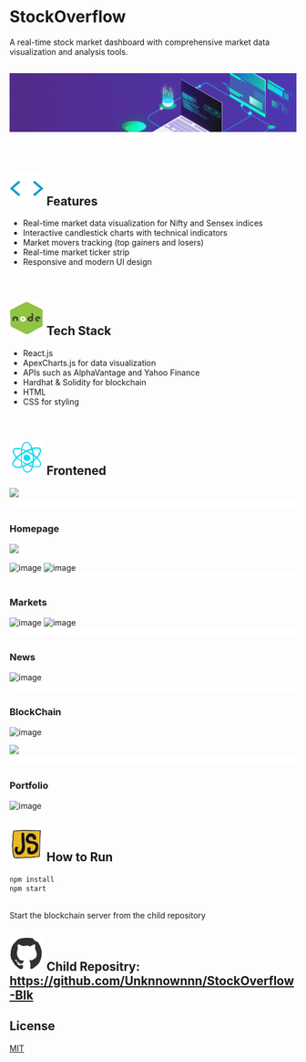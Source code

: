 # StockOverflow

A real-time stock market dashboard with comprehensive market data visualization and analysis tools.

## <img src="./public/images/banner.gif"> 
<br/>

## <img src="./public/images/brack.gif" width=60 height=60> Features

- Real-time market data visualization for Nifty and Sensex indices
- Interactive candlestick charts with technical indicators
- Market movers tracking (top gainers and losers)
- Real-time market ticker strip
- Responsive and modern UI design

<br/>

## <img src="./public/images/node.gif" width=60 height=60> Tech Stack

- React.js
- ApexCharts.js for data visualization
- APIs such as AlphaVantage and Yahoo Finance
- Hardhat & Solidity for blockchain
- HTML 
- CSS for styling

<br/>

## <img src="./public/images/react.gif" width=60 height=60> Frontened

<img src="misc/homepage.gif">
<img src="./public/images/line.gif"> 

### Homepage
<img src="misc/login.gif">

![image](https://github.com/user-attachments/assets/476ea356-c146-46df-817e-dcdbe6e3949b)
![image](https://github.com/user-attachments/assets/76d6dfed-a15f-4ede-b575-3a3323ee0d87)
<img src="./public/images/line.gif"> 

### Markets
![image](https://github.com/user-attachments/assets/bad32a3f-9a7c-4c26-98a3-0a508b9e153c)
![image](https://github.com/user-attachments/assets/2b85b077-67b2-4d7f-afd1-29a1b6436159)
<img src="./public/images/line.gif"> 

### News 
![image](https://github.com/user-attachments/assets/d07f0f18-2646-42b6-b68c-7b3f1b180f5b)
<img src="./public/images/line.gif"> 

### BlockChain

![image](https://github.com/user-attachments/assets/c6730af2-086d-4ba1-bdb2-81267a127fd3)

<img src="misc/blk.gif">

<img src="./public/images/line.gif"> 

### Portfolio
![image](https://github.com/user-attachments/assets/eb7777a0-9041-4e8f-8491-8813a6501be4)


## <img src="./public/images/js.gif" width=60 height=60> How to Run

```
npm install
npm start
```

<br/>
Start the blockchain server from the child repository

## <img src="./public/images/github.gif" width=60 height=60> Child Repositry: https://github.com/Unknnownnn/StockOverflow-Blk

## License

[MIT](https://choosealicense.com/licenses/mit/)
